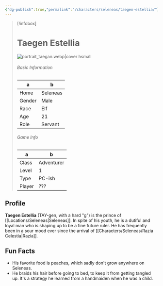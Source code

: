```yaml
---
{"dg-publish":true,"permalink":"/characters/seleneas/taegen-estellia/"}
---
```



> [!infobox]
> # Taegen Estellia
> ![portrait_taegan.webp|cover hsmall](/img/user/z_Assets/portrait_taegan.webp)
> ###### Basic Information
> a |  b |
> ---|---|
> Home | Seleneas |
> Gender | Male |
> Race | Elf |
> Age | 21 |
> Role | Servant |
> ###### Game Info
> a | b  |
> ---|---|
> Class | Adventurer |
> Level | 1 |
> Type | PC-ish |
> Player | ??? |

## Profile
**Taegen Estellia** (TAY-gen, with a hard "g") is the prince of [[Locations/Seleneas\|Seleneas]]. In spite of his youth, he is a dutiful and loyal man who is shaping up to be a fine future ruler. He has frequently been in a sour mood ever since the arrival of [[Characters/Seleneas/Razia Celestia\|Razia]].

## Fun Facts
- His favorite food is peaches, which sadly don't grow anywhere on Seleneas.
- He braids his hair before going to bed, to keep it from getting tangled up. It's a strategy he learned from a handmaiden when he was a child.
